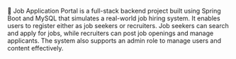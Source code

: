 🧾
Job Application Portal is a full-stack backend project built using Spring Boot and MySQL that simulates a real-world job hiring system. It enables users to register either as job seekers or recruiters. Job seekers can search and apply for jobs, while recruiters can post job openings and manage applicants. The system also supports an admin role to manage users and content effectively.
